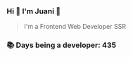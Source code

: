 ### Hi 👋 I&#39;m Juani 🦁

> I&#39;m a Frontend Web Developer SSR

### 📚 Days being a developer: 435
